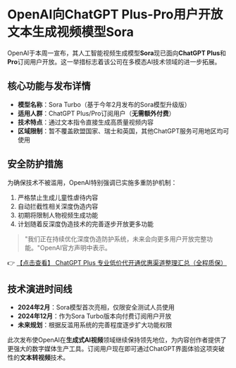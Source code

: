 # OpenAI向ChatGPT Plus-Pro用户开放文本生成视频模型Sora

OpenAI于本周一宣布，其人工智能视频生成模型**Sora**现已面向**ChatGPT Plus**和**Pro**订阅用户开放。这一举措标志着该公司在多模态AI技术领域的进一步拓展。

## 核心功能与发布详情

- **模型名称**：Sora Turbo（基于今年2月发布的Sora模型升级版）
- **适用人群**：ChatGPT Plus/Pro订阅用户（**无需额外付费**）
- **技术特点**：通过文本指令直接生成高质量视频内容
- **区域限制**：暂不覆盖欧盟国家、瑞士和英国，其他ChatGPT服务可用地区均可使用

## 安全防护措施

为确保技术不被滥用，OpenAI特别强调已实施多重防护机制：

1. 严格禁止生成儿童性虐待内容
2. 自动拦截性相关深度伪造内容
3. 初期将限制人物视频生成功能
4. 计划随着反深度伪造技术的完善逐步开放更多功能

> "我们正在持续优化深度伪造防护系统，未来会向更多用户开放完整功能。"OpenAI官方声明中表示。

👉 [【点击查看】 ChatGPT Plus 专业低价代开通优惠渠道整理汇总（全程质保）](https://bit.ly/DaiKai)

## 技术演进时间线

- **2024年2月**：Sora模型首次亮相，仅限安全测试人员使用
- **2024年12月**：作为Sora Turbo版本向付费订阅用户开放
- **未来规划**：根据反滥用系统的完善程度逐步扩大功能权限

此次发布使OpenAI在**生成式AI视频**领域继续保持领先地位，为内容创作者提供了更强大的数字媒体生产工具。订阅用户现在即可通过ChatGPT界面体验这项突破性的**文本转视频**技术。
